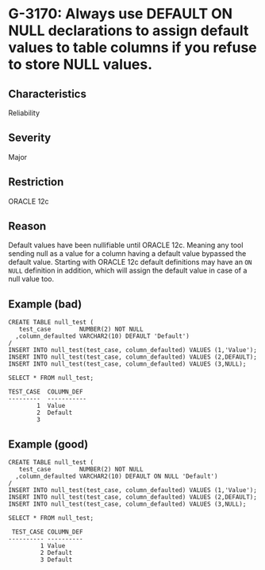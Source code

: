# G-3170: Always use DEFAULT ON NULL declarations to assign default values to table columns if you refuse to store NULL values.

## Characteristics

Reliability

## Severity

Major

## Restriction

ORACLE 12c

## Reason

Default values have been nullifiable until ORACLE 12c. Meaning any tool sending null as a value for a column having a default value bypassed the default value. Starting with ORACLE 12c default definitions may have an `ON NULL` definition in addition, which will assign the default value in case of a null value too.

## Example (bad)

```
CREATE TABLE null_test (
   test_case        NUMBER(2) NOT NULL
  ,column_defaulted VARCHAR2(10) DEFAULT 'Default')
/
INSERT INTO null_test(test_case, column_defaulted) VALUES (1,'Value');
INSERT INTO null_test(test_case, column_defaulted) VALUES (2,DEFAULT);
INSERT INTO null_test(test_case, column_defaulted) VALUES (3,NULL);

SELECT * FROM null_test;

TEST_CASE  COLUMN_DEF
---------  -----------
        1  Value
        2  Default
        3
```

## Example (good)

```
CREATE TABLE null_test (
   test_case        NUMBER(2) NOT NULL
  ,column_defaulted VARCHAR2(10) DEFAULT ON NULL 'Default')
/
INSERT INTO null_test(test_case, column_defaulted) VALUES (1,'Value');
INSERT INTO null_test(test_case, column_defaulted) VALUES (2,DEFAULT);
INSERT INTO null_test(test_case, column_defaulted) VALUES (3,NULL);

SELECT * FROM null_test;

 TEST_CASE COLUMN_DEF
---------- ----------
         1 Value     
         2 Default   
         3 Default
```